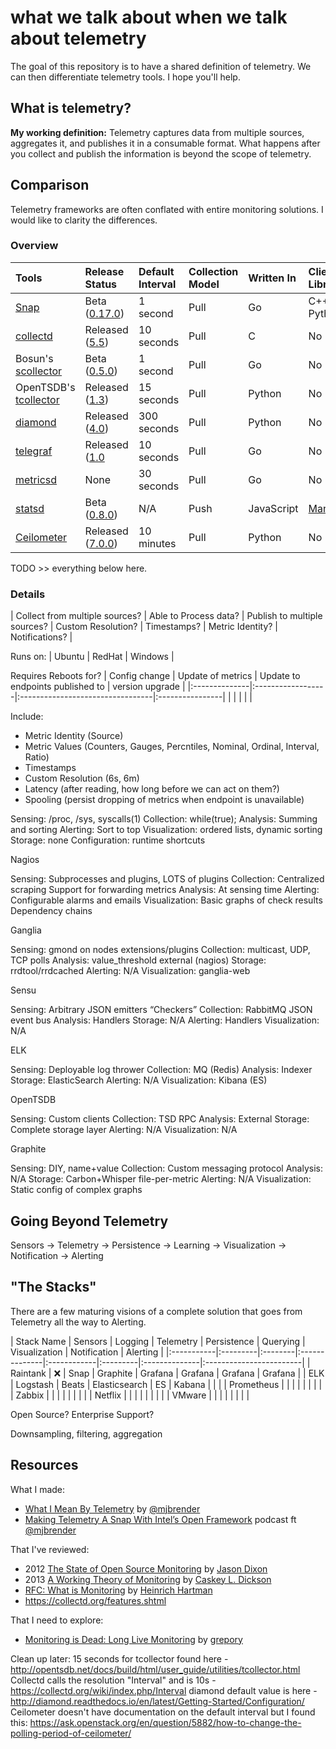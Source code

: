 [snap]: https://github.com/intelsdi-x/snap
[snap_rel]: https://github.com/intelsdi-x/snap/releases
[collectd]: https://github.com/collectd/collectd
[collectd_rel]: https://collectd.org/wiki/index.php/Version_5.5
[scollector]: http://bosun.org/scollector/
[bosun_rel]: https://github.com/bosun-monitor/bosun/releases
[tcollector]: https://github.com/OpenTSDB/tcollector
[tcollector_rel]: https://github.com/OpenTSDB/tcollector/releases
[diamond]: https://github.com/python-diamond/Diamond
[diamond_rel]: https://github.com/python-diamond/Diamond/releases
[telegraf]: https://github.com/influxdata/telegraf
[telegraf_rel]: https://github.com/influxdata/telegraf/releases
[metricsd]: https://github.com/josegonzalez/metricsd
[statsd]: https://github.com/etsy/statsd
[statsd_rel]: https://github.com/etsy/statsd/releases
[ceilometer]: https://github.com/openstack/ceilometer
[ceil_rel]: https://github.com/openstack/ceilometer/releases


# what we talk about when we talk about telemetry
The goal of this repository is to have a shared definition of telemetry. We can then differentiate telemetry tools. I hope you'll help.

## What is telemetry?
**My working definition:** Telemetry captures data from multiple sources, aggregates it, and publishes it in a consumable format. What happens after you collect and publish the information is beyond the scope of telemetry.

## Comparison
Telemetry frameworks are often conflated with entire monitoring solutions. I would like to clarity the differences.

### Overview
| Tools                               | Release Status                   | Default Interval | Collection Model | Written In | Client Libraries                            |
|:------------------------------------|:---------------------------------|:-----------------|:-----------------|:-----------|:--------------------------------------------|
| [Snap][snap]                        | Beta ([0.17.0][snap_rel])        | 1 second         | Pull             | Go         | C++, Python                                 |
| [collectd][collectd]                | Released ([5.5][collectd_rel])   | 10 seconds       | Pull             | C          | No                                          |
| Bosun's [scollector][scollector]    | Beta ([0.5.0][bosun_rel])        | 1 second         | Pull             | Go         | No                                          |
| OpenTSDB's [tcollector][tcollector] | Released ([1.3][tcollector_rel]) | 15 seconds       | Pull             | Python     | No                                          |
| [diamond][diamond]                  | Released ([4.0][diamond_rel])    | 300 seconds      | Pull             | Python     | No                                          |
| [telegraf][telegraf]                | Released ([1.0][telegraf_rel]    | 10 seconds       | Pull             | Go         | No                                          |
| [metricsd][metricsd]                | None                             | 30 seconds       | Pull             | Go         | No                                          |
| [statsd][statsd]                    | Beta ([0.8.0][statsd_rel])       | N/A              | Push             | JavaScript | [Many](https://github.com/etsy/statsd/wiki) |
| [Ceilometer][ceilometer]            | Released ([7.0.0][ceil_rel])     | 10 minutes       | Pull             | Python     | No                                          |


TODO >> everything below here.

### Details
| Collect from multiple sources? | Able to Process data? | Publish to multiple sources? | Custom Resolution? | Timestamps? | Metric Identity? | Notifications? |


Runs on:
| Ubuntu | RedHat | Windows |


Requires Reboots for?
| Config change | Update of metrics | Update to endpoints published to | version upgrade |
|:--------------|:------------------|:---------------------------------|:----------------|
|               |                   |                                  |                 |

Include:
 * Metric Identity (Source)
 * Metric Values (Counters, Gauges, Percntiles, Nominal, Ordinal, Interval, Ratio)
 * Timestamps
 * Custom Resolution (6s, 6m)
 * Latency (after reading, how long before we can act on them?)
 * Spooling (persist dropping of metrics when endpoint is unavailable)

Sensing: /proc, /sys, syscalls(1)
Collection: while(true);
Analysis: Summing
 and sorting
Alerting: Sort to top
Visualization: ordered
 lists, dynamic sorting
Storage: none
Configuration:
 runtime shortcuts

Nagios

Sensing:
Subprocesses and plugins, LOTS of plugins
Collection:
Centralized scraping
Support for forwarding metrics
Analysis: At sensing time
Alerting:
Configurable alarms and emails
Visualization:
Basic graphs of check results
Dependency chains

Ganglia

Sensing:
gmond on nodes
extensions/plugins
Collection:
multicast, UDP, TCP polls
Analysis:
value_threshold
external (nagios)
Storage: rrdtool/rrdcached
Alerting: N/A
Visualization: ganglia-web


Sensu

Sensing: Arbitrary JSON emitters “Checkers”
Collection: RabbitMQ JSON event bus
Analysis:
Handlers
Storage: N/A
Alerting:
Handlers
Visualization: N/A


ELK

Sensing:
Deployable log thrower
Collection:
MQ (Redis)
Analysis:
Indexer
Storage:
ElasticSearch
Alerting: N/A
Visualization:
Kibana (ES)

OpenTSDB

Sensing:
Custom clients
Collection:
TSD RPC
Analysis:
External
Storage:
Complete storage layer
Alerting: N/A
Visualization: N/A

Graphite

Sensing:
DIY, name+value
Collection:
Custom messaging protocol
Analysis: N/A
Storage: Carbon+Whisper
file-per-metric
Alerting: N/A
Visualization:
Static config of complex graphs

## Going Beyond Telemetry

Sensors -> Telemetry -> Persistence -> Learning -> Visualization -> Notification -> Alerting

## "The Stacks"

There are a few maturing visions of a complete solution that goes from Telemetry all the way to Alerting.  

| Stack Name | Sensors  | Logging | Telemetry     | Persistence | Querying | Visualization | Notification | Alerting |
|:-----------|:---------|:--------|:--------------|:------------|:---------|:--------------|:------------------------|
| Raintank   | :x:      | Snap    | Graphite      | Grafana     | Grafana  | Grafana       | Grafana                 |
| ELK        | Logstash | Beats   | Elasticsearch | ES          | Kabana   |               |                         |
| Prometheus |          |         |               |             |          |               |                         |
| Zabbix     |          |         |               |             |          |               |                         |
| Netflix    |          |         |               |             |          |               |                         |
| VMware     |          |         |               |             |          |               |                         |

Open Source?
Enterprise Support?


Downsampling, filtering, aggregation

## Resources

What I made:
* [What I Mean By Telemetry](https://medium.com/intel-sdi/what-i-mean-by-telemetry-b3e1718a6ef8#.ptrr4n607) by [@mjbrender](https://github.com/mjbrender)
* [Making Telemetry A Snap With Intel’s Open Framework](http://packetpushers.net/podcast/podcasts/datanauts-033-making-telemetry-snap-intels-open-framework/) podcast ft [@mjbrender](https://github.com/mjbrender)

That I've reviewed:
* 2012 [The State of Open Source Monitoring](https://speakerdeck.com/obfuscurity/the-state-of-open-source-monitoring) by [Jason Dixon](https://twitter.com/obfuscurity)
* 2013 [A Working Theory of Monitoring](https://www.usenix.org/sites/default/files/conference/protected-files/dickson.pdf) by [Caskey L. Dickson](http://twitter.com/caskey)
* [RFC: What is Monitoring](https://docs.google.com/document/d/1ghi-2L44Hwcg3YFpGv-_SU_3ho2zWkkXaENbsxxpSLs/edit#) by [Heinrich Hartman](https://twitter.com/HeinrichHartman)
* https://collectd.org/features.shtml

That I need to explore:
* [Monitoring is Dead: Long Live Monitoring](https://github.com/grepory/monitorama2016) by [grepory](http://twitter.com/grepory)




Clean up later:
15 seconds for tcollector found here - http://opentsdb.net/docs/build/html/user_guide/utilities/tcollector.html
Collectd calls the resolution "Interval" and is 10s - https://collectd.org/wiki/index.php/Interval
diamond default value is here - http://diamond.readthedocs.io/en/latest/Getting-Started/Configuration/
Ceilometer doesn't have documentation on the default interval but I found this: https://ask.openstack.org/en/question/5882/how-to-change-the-polling-period-of-ceilometer/
